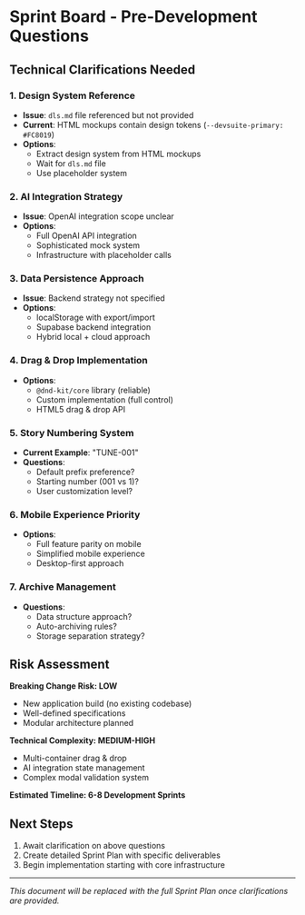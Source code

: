 # Sprint Board - Pre-Development Questions

## Technical Clarifications Needed

### 1. Design System Reference
- **Issue**: `dls.md` file referenced but not provided
- **Current**: HTML mockups contain design tokens (`--devsuite-primary: #FC8019`)
- **Options**: 
  - Extract design system from HTML mockups
  - Wait for `dls.md` file
  - Use placeholder system

### 2. AI Integration Strategy  
- **Issue**: OpenAI integration scope unclear
- **Options**:
  - Full OpenAI API integration
  - Sophisticated mock system
  - Infrastructure with placeholder calls

### 3. Data Persistence Approach
- **Issue**: Backend strategy not specified
- **Options**:
  - localStorage with export/import
  - Supabase backend integration
  - Hybrid local + cloud approach

### 4. Drag & Drop Implementation
- **Options**:
  - `@dnd-kit/core` library (reliable)
  - Custom implementation (full control)
  - HTML5 drag & drop API

### 5. Story Numbering System
- **Current Example**: "TUNE-001"
- **Questions**:
  - Default prefix preference?
  - Starting number (001 vs 1)?
  - User customization level?

### 6. Mobile Experience Priority
- **Options**:
  - Full feature parity on mobile
  - Simplified mobile experience  
  - Desktop-first approach

### 7. Archive Management
- **Questions**:
  - Data structure approach?
  - Auto-archiving rules?
  - Storage separation strategy?

## Risk Assessment

**Breaking Change Risk: LOW**
- New application build (no existing codebase)
- Well-defined specifications
- Modular architecture planned

**Technical Complexity: MEDIUM-HIGH**  
- Multi-container drag & drop
- AI integration state management
- Complex modal validation system

**Estimated Timeline: 6-8 Development Sprints**

## Next Steps
1. Await clarification on above questions
2. Create detailed Sprint Plan with specific deliverables
3. Begin implementation starting with core infrastructure

---

*This document will be replaced with the full Sprint Plan once clarifications are provided.*
